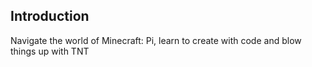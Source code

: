 ## Introduction

Navigate the world of Minecraft: Pi, learn to create with code and blow things up with TNT
